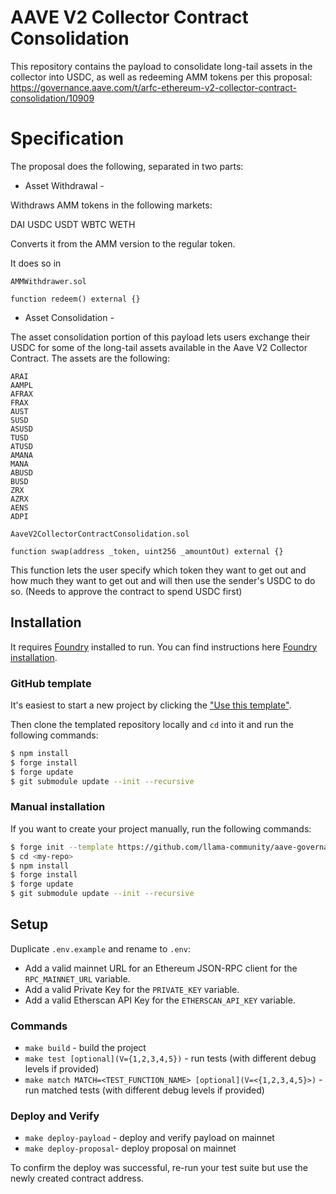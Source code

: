 # AAVE V2 Collector Contract Consolidation

This repository contains the payload to consolidate long-tail assets in the collector into USDC, as well as redeeming AMM tokens per this proposal:
https://governance.aave.com/t/arfc-ethereum-v2-collector-contract-consolidation/10909

# Specification

The proposal does the following, separated in two parts:

 - Asset Withdrawal -

Withdraws AMM tokens in the following markets:

DAI
USDC
USDT
WBTC
WETH

Converts it from the AMM version to the regular token.

It does so in

```
AMMWithdrawer.sol

function redeem() external {}
```

- Asset Consolidation -

The asset consolidation portion of this payload lets users exchange their USDC for some of the long-tail assets available in the Aave V2 Collector Contract. The assets are the following:

    ARAI
    AAMPL
    AFRAX
    FRAX
    AUST
    SUSD
    ASUSD
    TUSD
    ATUSD
    AMANA
    MANA
    ABUSD
    BUSD
    ZRX
    AZRX
    AENS
    ADPI

```
AaveV2CollectorContractConsolidation.sol

function swap(address _token, uint256 _amountOut) external {}
```

This function lets the user specify which token they want to get out and how much they want to get out and will then use the sender's USDC to do so.
(Needs to approve the contract to spend USDC first)

## Installation

It requires [Foundry](https://github.com/gakonst/foundry) installed to run. You can find instructions here [Foundry installation](https://github.com/gakonst/foundry#installation).

### GitHub template

It's easiest to start a new project by clicking the ["Use this template"](https://github.com/llama-community/aave-governance-forge-template).

Then clone the templated repository locally and `cd` into it and run the following commands:

```sh
$ npm install
$ forge install
$ forge update
$ git submodule update --init --recursive
```

### Manual installation

If you want to create your project manually, run the following commands:

```sh
$ forge init --template https://github.com/llama-community/aave-governance-forge-template <my-repo>
$ cd <my-repo>
$ npm install
$ forge install
$ forge update
$ git submodule update --init --recursive
```

## Setup

Duplicate `.env.example` and rename to `.env`:

- Add a valid mainnet URL for an Ethereum JSON-RPC client for the `RPC_MAINNET_URL` variable.
- Add a valid Private Key for the `PRIVATE_KEY` variable.
- Add a valid Etherscan API Key for the `ETHERSCAN_API_KEY` variable.

### Commands

- `make build` - build the project
- `make test [optional](V={1,2,3,4,5})` - run tests (with different debug levels if provided)
- `make match MATCH=<TEST_FUNCTION_NAME> [optional](V=<{1,2,3,4,5}>)` - run matched tests (with different debug levels if provided)

### Deploy and Verify

- `make deploy-payload` - deploy and verify payload on mainnet
- `make deploy-proposal`- deploy proposal on mainnet

To confirm the deploy was successful, re-run your test suite but use the newly created contract address.

